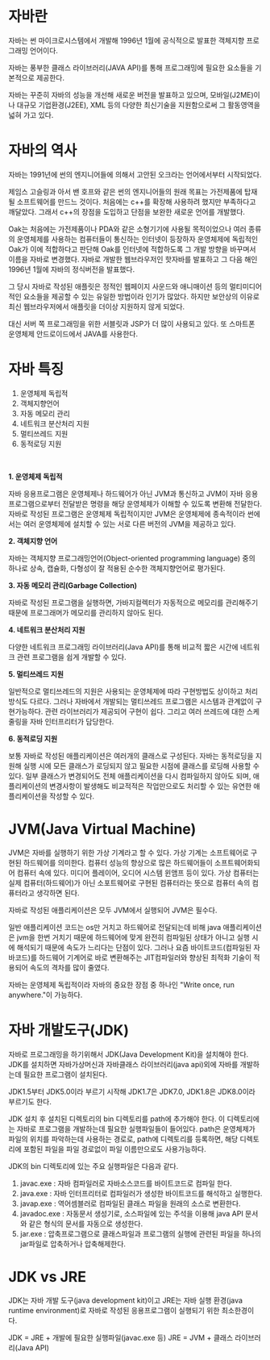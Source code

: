 # 자바란

자바는 썬 마이크로시스템에서 개발해 1996년 1월에 공식적으로 발표한 객체지향 프로그래밍 언어이다. 

자바는 풍부한 클래스 라이브러리(JAVA API)를 통해 프로그래밍에 필요한 요소들을 기본적으로 제공한다.

자바는 꾸준히 자바의 성능을 개선해 새로운 버전을 발표하고 있으며, 모바일(J2ME)이나 대규모 기업환경(J2EE), XML 등의 다양한 최신기술을 지원함으로써 그 활동영역을 넓혀 가고 있다.

# 자바의 역사

자바는 1991년에 썬의 엔지니어들에 의해서 고안된 오크라는 언어에서부터 시작되었다.

제임스 고슬링과 아서 밴 호프와 같은 썬의 엔지니어들의 원래 목표는 가전제품에 탑재될 소프트웨어를 만드느 것이다. 처음에는 c++를 확장해 사용하려 했지만 부족하다고 깨달았다.
그래서 c++의 장점을 도입하고 단점을 보완한 새로운 언어를 개발했다.

Oak는 처음에는 가전제품이나 PDA와 같은 소형기기에 사용될 목적이었으나 여러 종류의 운영체제를 사용하는 컴퓨터들이 통신하는 인터넷이 등장하자 운영체제에 독립적인 Oak가 이에 적합하다고 판단해
Oak를 인터넷에 적합하도록 그 개발 방향을 바꾸며서 이름을 자바로 변경했다. 자바로 개발한 웹브라우저인 핫자바를 발표하고 그 다음 해인 1996년 1월에 자바의 정식버전을 발표했다.

그 당시 자바로 작성된 애플릿은 정적인 웹페이지 사운드와 애니매이션 등의 멀티미디어적인 요소들을 제공할 수 있는 유일한 방법이라 인기가 많았다.
하지만 보안상의 이유로 최신 웹브라우저에서 애플릿을 더이상 지원하지 않게 되었다.

대신 서버 쪽 프로그래밍을 위한 서블릿과 JSP가 더 많이 사용되고 있다. 또 스마트폰 운영체제 안드로이드에서 JAVA를 사용한다.

# 자바 특징

1. 운영체제 독립적
2. 객체지향언어
3. 자동 메모리 관리
4. 네트워크 분산처리 지원
5. 멀티쓰레드 지원
6. 동적로딩 지원

<br>

**1. 운영체제 독립적**

자바 응용프로그램은 운영체제나 하드웨어가 아닌 JVM과 통신하고 JVM이 자바 응용프로그램으로부터 전달받은 명령을 해당 운영체제가 이해할 수 있도록 변환해 전달한다.
자바로 작성된 프로그램은 운영체제 독립적이지만 JVM은 운영체제에 종속적이라 썬에서는 여러 운영체제에 설치할 수 있는 서로 다른 버전의 JVM을 제공하고 있다.

**2. 객체지향 언어**

자바는 객체지향 프로그래밍언어(Object-oriented programming language) 중의 하나로 상속, 캡슐화, 다형성이 잘 적용된 순수한 객체지향언어로 평가된다.

**3. 자동 메모리 관리(Garbage Collection)**

자바로 작성된 프로그램을 실행하면, 가바지컬렉터가 자동적으로 메모리를 관리해주기 때문에 프로그래머가 메모리를 관리하지 않아도 된다.

**4. 네트워크 분산처리 지원**

다양한 네트워크 프로그래밍 라이브러리(Java API)를 통해 비교적 짧은 시간에 네트워크 관련 프로그램을 쉽게 개발할 수 있다.

**5. 멀티쓰레드 지원**

일반적으로 멀티쓰레드의 지원은 사용되는 운영체제에 따라 구현방법도 상이하고 처리방식도 다르다. 그러나 자바에서 개발되는 멀티쓰레드 프로그램은 시스템과 관계없이 구현가능하다.
관련 라이브러리가 제공되어 구현이 쉽다. 그리고 여러 쓰레드에 대한 스케줄링을 자바 인터프리터가 담당한다.

**6. 동적로딩 지원**

보통 자바로 작성된 애플리케이션은 여러개의 클래스로 구성된다. 자바는 동적로딩을 지원해 실행 시에 모든 클래스가 로딩되지 않고 필요한 시점에 클래스를 로딩해 사용할 수 있다.
일부 클래스가 변경되어도 전체 애플리케이션을 다시 컴파일하지 않아도 되며, 애플리케이션의 변경사항이 발생해도 비교적적은 작업만으로도 처리할 수 있는 유연한 애플리케이션을 작성할 수 있다.

# JVM(Java Virtual Machine)
JVM은 자바를 실행하기 위한 가상 기계라고 할 수 있다.
가상 기계는 소프트웨어로 구현된 하드웨어를 의미한다. 컴퓨터 성능의 향상으로 많은 하드웨어들이 소프트웨어화되어 컴퓨터 속에 있다. 미디어 플레이어, 오디어 시스템 윈앰프 등이 있다.
가상 컴퓨터는 실제 컴퓨터(하드웨어)가 아닌 소포트웨어로 구현된 컴퓨터라는 뜻으로 컴퓨터 속의 컴퓨터라고 생각하면 된다.

자바로 작성된 애플리케이션은 모두 JVM에서 실행되어 JVM은 필수다.

일반 애플리케이션 코드는 os만 거치고 하드웨어로 전달되는데 비해 java 애플리케이션은 jvm을 한번 거치기 때문에 하드웨어에 맞게 완전히 컴파일된 상태가 아니고 실행 시에 해석되기 때문에
속도가 느리다는 단점이 있다. 그러나 요즘 바이트코드(컴파일된 자바코드)를 하드웨어 기계어로 바로 변환해주는 JIT컴파일러와 향상된 최적화 기술이 적용되어 속도의 격차를 많이 줄였다.

자바는 운영체제 독립적이라 자바의 중요한 장점 중 하나인 "Write once, run anywhere."이 가능하다.

# 자바 개발도구(JDK)

자바로 프로그래밍을 하기위해서 JDK(Java Development Kit)을 설치해야 한다. JDK를 설치하면 자바가상머신과 자바클래스 라이브러리(java api)외에 자바를 개발하는데 필요한 프로그램이 설치된다.

JDK1.5부터 JDK5.0이라 부르기 시작해 JDK1.7은 JDK7.0, JDK1.8은 JDK8.0이라 부르기도 한다.

JDK 설치 후 설치된 디렉토리의 bin 디렉토리를 path에 추가해야 한다. 이 디렉토리에는 자바로 프로그램을 개발하는데 필요한 실행파일들이 들어있다. path은 운영체제가 파일의 위치를 파악하는데
사용하는 경로로, path에 디렉토리를 등록하면, 해당 디렉토리에 포함된 파일을 파일 경로없이 파일 이름만으로도 사용가능하다.

JDK의 bin 디렉토리에 있는 주요 실행파일은 다음과 같다.
1. javac.exe : 자바 컴파일러로 자바소스코드를 바이트코드로 컴파일 한다.
2. java.exe : 자바 인터프리터로 컴파일러가 생성한 바이트코드를 해석하고 실행한다.
3. javap.exe : 역어셈블러로 컴파일된 클래스 파일을 원래의 소스로 변환한다.
4. javadoc.exe : 자동문서 생성기로, 소스파일에 있는 주석을 이용해 java API 문서와 같은 형식의 문서를 자동으로 생성한다.
5. jar.exe : 압축프로그램으로 클래스파일과 프로그램의 실행에 관련된 파일을 하나의 jar파일로 압축하거나 압축해제한다.

# JDK vs JRE

JDK는 자바 개발 도구(java development kit)이고 JRE는 자바 실행 환경(java runtime environment)로 자바로 작성된 응용프로그램이 실행되기 위한 최소한경이다.

JDK = JRE + 개발에 필요한 실행파일(javac.exe 등)
JRE = JVM + 클래스 라이브러리(Java API)




